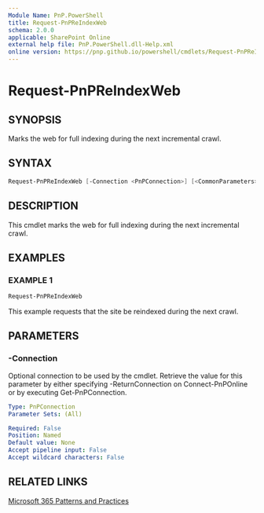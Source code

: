 ```yaml
---
Module Name: PnP.PowerShell
title: Request-PnPReIndexWeb
schema: 2.0.0
applicable: SharePoint Online
external help file: PnP.PowerShell.dll-Help.xml
online version: https://pnp.github.io/powershell/cmdlets/Request-PnPReIndexWeb.html
---
```

 
# Request-PnPReIndexWeb

## SYNOPSIS
Marks the web for full indexing during the next incremental crawl.

## SYNTAX

```powershell
Request-PnPReIndexWeb [-Connection <PnPConnection>] [<CommonParameters>]
```

## DESCRIPTION
This cmdlet marks the web for full indexing during the next incremental crawl.

## EXAMPLES

### EXAMPLE 1
```powershell
Request-PnPReIndexWeb
```

This example requests that the site be reindexed during the next crawl.

## PARAMETERS

### -Connection
Optional connection to be used by the cmdlet. Retrieve the value for this parameter by either specifying -ReturnConnection on Connect-PnPOnline or by executing Get-PnPConnection.

```yaml
Type: PnPConnection
Parameter Sets: (All)

Required: False
Position: Named
Default value: None
Accept pipeline input: False
Accept wildcard characters: False
```



## RELATED LINKS

[Microsoft 365 Patterns and Practices](https://aka.ms/m365pnp)

